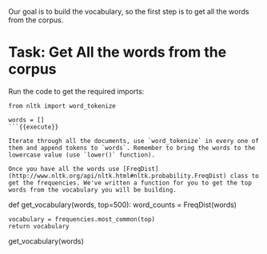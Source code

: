 Our goal is to build the vocabulary, so the first step is to get all the words from the corpus.

# Task: Get All the words from the corpus

Run the code to get the required imports:

```
from nltk import word_tokenize

words = []
```{{execute}}

Iterate through all the documents, use `word_tokenize` in every one of them and append tokens to `words`. Remember to bring the words to the lowercase value (use `lower()` function).

Once you have all the words use [FreqDist](http://www.nltk.org/api/nltk.html#nltk.probability.FreqDist) class to get the frequencies. We've written a function for you to get the top words from the vocabulary you will be building.

```
def get_vocabulary(words, top=500):
    word_counts = FreqDist(words)

    vocabulary = frequencies.most_common(top)
    return vocabulary

get_vocabulary(words)
```{{execute}}
